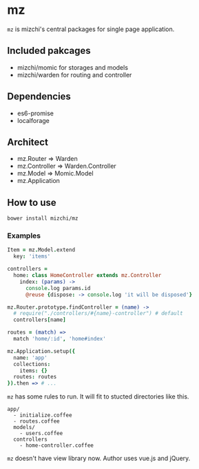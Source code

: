 # mz

`mz` is mizchi's central packages for single page application.

## Included pakcages

- mizchi/momic for storages and models
- mizchi/warden for routing and controller

## Dependencies

- es6-promise
- localforage

## Architect

- mz.Router => Warden
- mz.Controller => Warden.Controller
- mz.Model => Momic.Model
- mz.Application 

## How to use

```
bower install mizchi/mz
```

### Examples

```coffeescript
Item = mz.Model.extend
  key: 'items'

controllers =
  home: class HomeController extends mz.Controller
    index: (params) ->
      console.log params.id
      @reuse {dispose: -> console.log 'it will be disposed'}

mz.Router.prototype.findController = (name) ->
  # require("./controllers/#{name}-controller") # default
  controllers[name]

routes = (match) =>
  match 'home/:id', 'home#index'

mz.Application.setup({
  name: 'app'
  collections:
    items: {}
  routes: routes
}).then => # ...
```

`mz` has some rules to run. It will fit to stucted directories like this.

```
app/
  - initialize.coffee
  - routes.coffee
  models/
    - users.coffee
  controllers
    - home-controller.coffee
```

`mz` doesn't have view library now. Author uses vue.js and jQuery.
